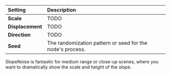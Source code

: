 | Setting          | Description                                               |
| :--------------- | :-------------------------------------------------------- |
| **Scale**        | TODO                                                      |
| **Displacement** | TODO                                                      |
| **Direction**    | TODO                                                      |
| **Seed**         | The randomization pattern or seed for the node's process. |



SlopeNoise is fantastic for medium range or close-up scenes, where you want to dramatically show the scale and height of the slope.
